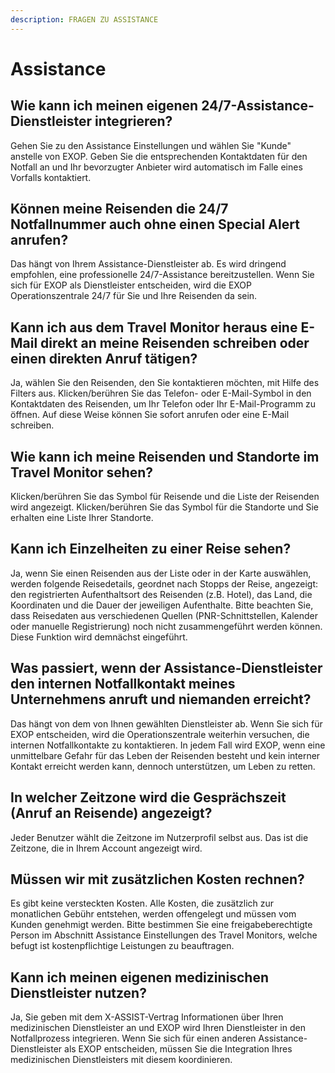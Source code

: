```yaml
---
description: FRAGEN ZU ASSISTANCE
---
```


# Assistance

## Wie kann ich meinen eigenen 24/7-Assistance-Dienstleister integrieren?

Gehen Sie zu den Assistance Einstellungen und wählen Sie "Kunde" anstelle von EXOP. Geben Sie die entsprechenden Kontaktdaten für den Notfall an und Ihr bevorzugter Anbieter wird automatisch im Falle eines Vorfalls kontaktiert.

## Können meine Reisenden die 24/7 Notfallnummer auch ohne einen Special Alert anrufen?

Das hängt von Ihrem Assistance-Dienstleister ab. Es wird dringend empfohlen, eine professionelle 24/7-Assistance bereitzustellen. Wenn Sie sich für EXOP als Dienstleister entscheiden, wird die EXOP Operationszentrale 24/7 für Sie und Ihre Reisenden da sein.

## Kann ich aus dem Travel Monitor heraus eine E-Mail direkt an meine Reisenden schreiben oder einen direkten Anruf tätigen?

Ja, wählen Sie den Reisenden, den Sie kontaktieren möchten, mit Hilfe des Filters aus. Klicken/berühren Sie das Telefon- oder E-Mail-Symbol in den Kontaktdaten des Reisenden, um Ihr Telefon oder Ihr E-Mail-Programm zu öffnen. Auf diese Weise können Sie sofort anrufen oder eine E-Mail schreiben.

## Wie kann ich meine Reisenden und Standorte im Travel Monitor sehen?

Klicken/berühren Sie das Symbol für Reisende und die Liste der Reisenden wird angezeigt. Klicken/berühren Sie das Symbol für die Standorte und Sie erhalten eine Liste Ihrer Standorte.

## Kann ich Einzelheiten zu einer Reise sehen?

Ja, wenn Sie einen Reisenden aus der Liste oder in der Karte auswählen, werden folgende Reisedetails, geordnet nach Stopps der Reise, angezeigt: den registrierten Aufenthaltsort des Reisenden \(z.B. Hotel\), das Land, die Koordinaten und die Dauer der jeweiligen Aufenthalte. Bitte beachten Sie, dass Reisedaten aus verschiedenen Quellen \(PNR-Schnittstellen, Kalender oder manuelle Registrierung\) noch nicht zusammengeführt werden können. Diese Funktion wird demnächst eingeführt.

## Was passiert, wenn der Assistance-Dienstleister den internen Notfallkontakt meines Unternehmens anruft und niemanden erreicht?

Das hängt von dem von Ihnen gewählten Dienstleister ab. Wenn Sie sich für EXOP entscheiden, wird die Operationszentrale weiterhin versuchen, die internen Notfallkontakte zu kontaktieren. In jedem Fall wird EXOP, wenn eine unmittelbare Gefahr für das Leben der Reisenden besteht und kein interner Kontakt erreicht werden kann, dennoch unterstützen, um Leben zu retten.

## In welcher Zeitzone wird die Gesprächszeit \(Anruf an Reisende\) angezeigt?

Jeder Benutzer wählt die Zeitzone im Nutzerprofil selbst aus. Das ist die Zeitzone, die in Ihrem Account angezeigt wird.

## Müssen wir mit zusätzlichen Kosten rechnen?

Es gibt keine versteckten Kosten. Alle Kosten, die zusätzlich zur monatlichen Gebühr entstehen, werden offengelegt und müssen vom Kunden genehmigt werden. Bitte bestimmen Sie eine freigabeberechtigte Person im Abschnitt Assistance Einstellungen des Travel Monitors, welche befugt ist kostenpflichtige Leistungen zu beauftragen.

## Kann ich meinen eigenen medizinischen Dienstleister nutzen?

Ja, Sie geben mit dem X-ASSIST-Vertrag Informationen über Ihren medizinischen Dienstleister an und EXOP wird Ihren Dienstleister in den Notfallprozess integrieren. Wenn Sie sich für einen anderen Assistance-Dienstleister als EXOP entscheiden, müssen Sie die Integration Ihres medizinischen Dienstleisters mit diesem koordinieren.





